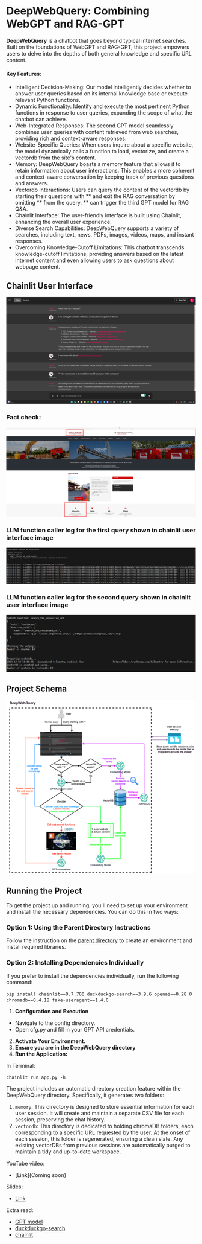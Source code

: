 # DeepWebQuery: Combining WebGPT and RAG-GPT

**DeepWebQuery** is a chatbot that goes beyond typical internet searches. Built on the foundations of WebGPT and RAG-GPT, this project empowers users to delve into the depths of both general knowledge and specific URL content.

#### Key Features:
* Intelligent Decision-Making: Our model intelligently decides whether to answer user queries based on its internal knowledge base or execute relevant Python functions.
* Dynamic Functionality: Identify and execute the most pertinent Python functions in response to user queries, expanding the scope of what the chatbot can achieve.
* Web-Integrated Responses: The second GPT model seamlessly combines user queries with content retrieved from web searches, providing rich and context-aware responses.
* Website-Specific Queries: When users inquire about a specific website, the model dynamically calls a function to load, vectorize, and create a vectordb from the site's content.
* Memory: DeepWebQuery boasts a memory feature that allows it to retain information about user interactions. This enables a more coherent and context-aware conversation by keeping track of previous questions and answers.
* Vectordb Interactions: Users can query the content of the vectordb by starting their questions with ** and exit the RAG conversation by omitting ** from the query. ** can trigger the third GPT model for RAG Q&A.
* Chainlit Interface: The user-friendly interface is built using Chainlit, enhancing the overall user experience.
* Diverse Search Capabilities: DeepWebQuery supports a variety of searches, including text, news, PDFs, images, videos, maps, and instant responses.
* Overcoming Knowledge-Cutoff Limitations: This chatbot transcends knowledge-cutoff limitations, providing answers based on the latest internet content and even allowing users to ask questions about webpage content.

## Chainlit User Interface
<div align="center">
  <img src="images/DeepWebQuery UI.png" alt="UI">
</div>

### Fact check:
<div align="center">
  <img src="images/fact_check.png" alt="fact_check">
</div>

### LLM function caller log for the first query shown in chainlit user interface image 
<div align="center">
  <img src="images/first_query_log.png" alt="first_query_log">
</div>

### LLM function caller log for the second query shown in chainlit user interface image 
<div align="center">
  <img src="images/second_query_log.png" alt="second_query_log">
</div>

## Project Schema
<div align="center">
  <img src="images/DeepWebQuer_Schema.png" alt="Schema">
</div>

## Running the Project

To get the project up and running, you'll need to set up your environment and install the necessary dependencies. You can do this in two ways:

### Option 1: Using the Parent Directory Instructions

Follow the instruction on the [parent directory](https://github.com/Farzad-R/LLM-playground/tree/master) to create an environment and install required libraries. 

### Option 2: Installing Dependencies Individually
If you prefer to install the dependencies individually, run the following command:

```
pip install chainlit==0.7.700 duckduckgo-search==3.9.6 openai==0.28.0 chromadb==0.4.18 fake-useragent==1.4.0
```

1. **Configuration and Execution**
* Navigate to the config directory.
* Open cfg.py and fill in your GPT API credentials.
2. **Activate Your Environment.**
3. **Ensure you are in the DeepWebQuery directory**
4. **Run the Application:**

In Terminal:

```
chainlit run app.py -h
```

The project includes an automatic directory creation feature within the DeepWebQuery directory. Specifically, it generates two folders:

1. `memory`: This directory is designed to store essential information for each user session. It will create and maintain a separate CSV file for each session, preserving the chat history.
2. `vectordb`: This directory is dedicated to holding chromaDB folders, each corresponding to a specific URL requested by the user. At the onset of each session, this folder is regenerated, ensuring a clean slate. Any existing vectorDBs from previous sessions are automatically purged to maintain a tidy and up-to-date workspace.

YouTube video:
- [Link](Coming soon)

Slides:
- [Link](https://github.com/Farzad-R/LLM-Zero-to-Hundred/blob/master/presentation/slides.pdf)

Extra read:
- [GPT model](https://platform.openai.com/docs/models/overview) 
- [duckduckgo-search](https://pypi.org/project/duckduckgo-search/)
- [chainlit](https://docs.chainlit.io/get-started/overview)


